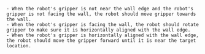
    - When the robot's gripper is not near the wall edge and the robot's gripper is not facing the wall, the robot should move gripper towards the wall.
    - When the robot's gripper is facing the wall, the robot should rotate gripper to make sure it is horizontally aligned with the wall edge.
    - When the robot's gripper is horizontally aligned with the wall edge, the robot should move the gripper forward until it is near the target location.